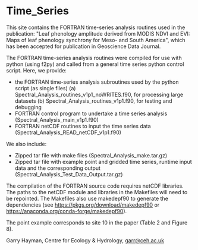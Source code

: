 # Time_Series
This site contains the FORTRAN time-series analysis routines used in the publication: "Leaf phenology amplitude derived from MODIS NDVI and EVI: Maps of leaf phenology synchrony for Meso- and South America", which has been accepted for publication in Geoscience Data Journal. 

The FORTRAN time-series analysis routines were compiled for use with python (using f2py) and called from a general time series python control script. Here, we provide:
* the FORTRAN time-series analysis subroutines used by the python script (as single files)
   (a) Spectral_Analysis_routines_v1p1_noWRITES.f90, for processing large datasets
   (b) Spectral_Analysis_routines_v1p1.f90, for testing and debugging 
* FORTRAN control program to undertake a time series analysis (Spectral_Analysis_main_v1p1.f90)
* FORTRAN netCDF routines to input the time series data (Spectral_Analysis_READ_netCDF_v1p1.f90)

We also include:
* Zipped tar file with make files (Spectral_Analysis_make.tar.gz)
* Zipped tar file with example point and gridded time series, runtime input data and the corresponding output (Spectral_Analysis_Test_Data_Output.tar.gz)

The compilation of the FORTRAN source code requires netCDF libraries. The paths to the netCDF module and libraries in the Makefiles will need to be repointed. The Makefiles also use makedepf90 to generate the dependencies (see https://pkgs.org/download/makedepf90 or https://anaconda.org/conda-forge/makedepf90).

The point example corresponds to site 10 in the paper (Table 2 and Figure 8).

Garry Hayman, Centre for Ecology & Hydrology, garr@ceh.ac.uk
